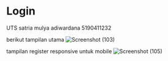 # Login
UTS satria mulya adiwardana 5190411232


berikut tampilan utama
![Screenshot (103)](https://user-images.githubusercontent.com/50415187/143096303-3cf388ba-8759-4b03-85a4-e8054c3d51c6.png)

tampilan register responsive untuk mobile
![Screenshot (105)](https://user-images.githubusercontent.com/50415187/143097548-5b8000aa-ebbf-4877-81f7-5a1c21a4b053.png)


